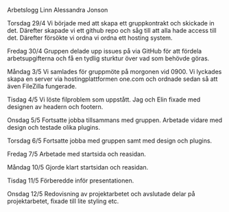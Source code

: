 Arbetslogg
Linn Alessandra Jonson

Torsdag 29/4
Vi började med att skapa ett gruppkontrakt och skickade in det. Därefter skapade vi ett github repo och såg till att alla hade access till det. Därefter försökte vi ordna vi ordna ett hosting system. 

Fredag 30/4
Gruppen delade upp issues på via GitHub för att fördela arbetsupgifterna och få en tydlig sturktur över vad som behövde göras. 

Måndag 3/5
Vi samlades för gruppmöte på morgonen vid 0900. Vi lyckades skapa en server via hostingplattformen one.com och ordnade sedan så att även FileZilla fungerade.

Tisdag 4/5
Vi löste filproblem som uppstått. Jag och Elin fixade med designen av headern och footern. 

Onsdag 5/5
Fortsatte jobba tillsammans med gruppen. Arbetade vidare med design och testade olika plugins. 

Torsdag 6/5 
Fortsatte jobba med gruppen samt med design och plugins.

Fredag 7/5
Arbetade med startsida och reasidan.

Måndag 10/5
Gjorde klart startsidan och reasidan. 

Tisdag 11/5
Förberedde inför presentationen. 

Onsdag 12/5
Redovisning av projektarbetet och avslutade delar på projektarbetet, fixade till lite styling etc.

